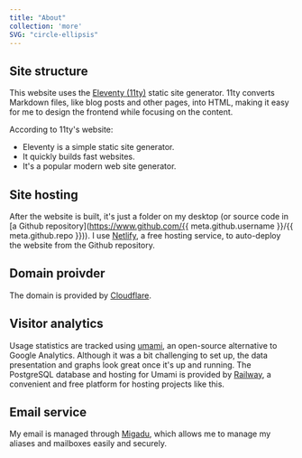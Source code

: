 ```yaml
---
title: "About"
collection: 'more'
SVG: "circle-ellipsis"
---
```


## Site structure
This website uses the [Eleventy (11ty)](https://www.11ty.dev/) static site generator. 11ty converts Markdown files, like blog posts and other pages, into HTML, making it easy for me to design the frontend while focusing on the content.

According to 11ty's website:
- Eleventy is a simple static site generator.
- It quickly builds fast websites.
- It's a popular modern web site generator.

## Site hosting
After the website is built, it's just a folder on my desktop (or source code in [a Github repository](https://www.github.com/{{ meta.github.username }}/{{ meta.github.repo }})). I use [Netlify](https://www.netlify.com/), a free hosting service, to auto-deploy the website from the Github repository.

## Domain proivder
The domain is provided by [Cloudflare](https://www.cloudflare.com/).

## Visitor analytics
Usage statistics are tracked using [umami](https://umami.is/), an open-source alternative to Google Analytics. Although it was a bit challenging to set up, the data presentation and graphs look great once it's up and running. The PostgreSQL database and hosting for Umami is provided by [Railway](https://railway.app/), a convenient and free platform for hosting projects like this.

## Email service
My email is managed through [Migadu](https://www.migadu.com/), which allows me to manage my aliases and mailboxes easily and securely.
